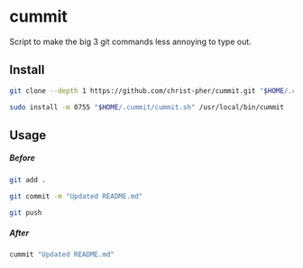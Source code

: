# cummit
Script to make the big 3 git commands less annoying to type out.

## Install
```bash
git clone --depth 1 https://github.com/christ-pher/cummit.git "$HOME/.cummit"
```
```bash
sudo install -m 0755 "$HOME/.cummit/cummit.sh" /usr/local/bin/cummit
```

## Usage
##### Before
```bash
git add .

git commit -m "Updated README.md"

git push
```

##### After
```bash
cummit "Updated README.md"
```
